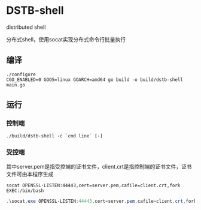 # DSTB-shell

distributed shell

分布式shell，使用socat实现分布式命令行批量执行

## 编译

```bsh
./configure
CGO_ENABLED=0 GOOS=linux GOARCH=amd64 go build -o build/dstb-shell main.go
```

## 运行

### 控制端

```bsh
./build/dstb-shell -c `cmd line` [-]
```
### 受控端

其中server.pem是指受控端的证书文件，client.crt是指控制端的证书文件，证书文件可由本程序生成

```bsh
socat OPENSSL-LISTEN:44443,cert=server.pem,cafile=client.crt,fork EXEC:/bin/bash
```

```powershell
.\socat.exe OPENSSL-LISTEN:44443,cert=server.pem,cafile=client.crt,fork EXEC:'cmd.exe',pipes
```
